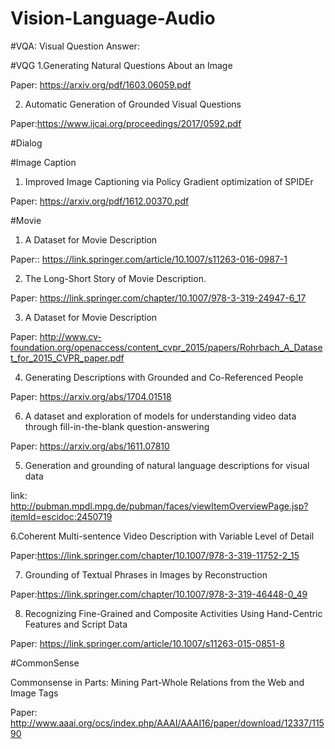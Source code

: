 # Vision-Language-Audio

#VQA: Visual Question Answer:



#VQG
1.Generating Natural Questions About an Image

Paper: https://arxiv.org/pdf/1603.06059.pdf



2. Automatic Generation of Grounded Visual Questions 

Paper:https://www.ijcai.org/proceedings/2017/0592.pdf

#Dialog

#Image Caption
1. Improved Image Captioning via Policy Gradient optimization of SPIDEr

Paper: https://arxiv.org/pdf/1612.00370.pdf

#Movie 
1. A Dataset for Movie Description

Paper:: https://link.springer.com/article/10.1007/s11263-016-0987-1

2. The Long-Short Story of Movie Description.

Paper: https://link.springer.com/chapter/10.1007/978-3-319-24947-6_17

3. A Dataset for Movie Description

Paper: http://www.cv-foundation.org/openaccess/content_cvpr_2015/papers/Rohrbach_A_Dataset_for_2015_CVPR_paper.pdf

4. Generating Descriptions with Grounded and Co-Referenced People

Paper: https://arxiv.org/abs/1704.01518

6. A dataset and exploration of models for understanding video data through fill-in-the-blank question-answering

Paper: https://arxiv.org/abs/1611.07810

5. Generation and grounding of natural language descriptions for visual data

link: http://pubman.mpdl.mpg.de/pubman/faces/viewItemOverviewPage.jsp?itemId=escidoc:2450719

6.Coherent Multi-sentence Video Description with Variable Level of Detail

Paper:https://link.springer.com/chapter/10.1007/978-3-319-11752-2_15

7. Grounding of Textual Phrases in Images by Reconstruction

Paper:https://link.springer.com/chapter/10.1007/978-3-319-46448-0_49

8. Recognizing Fine-Grained and Composite Activities Using Hand-Centric Features and Script Data

Paper: https://link.springer.com/article/10.1007/s11263-015-0851-8

#CommonSense

Commonsense in Parts: Mining Part-Whole Relations from the Web and Image Tags

Paper: http://www.aaai.org/ocs/index.php/AAAI/AAAI16/paper/download/12337/11590


